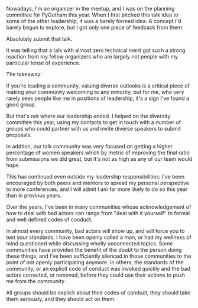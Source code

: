 Nowadays, I'm an organizer in the meetup, and I was on the planning committee
for PyGotham this year. When I first pitched this talk idea to some of the 
other leadership, it was a barely formed idea. A concept I'd barely begun to
explore, but I got only one piece of feedback from them:

Absolutely submit that talk.

It was telling that a talk with almost zero technical merit got such a strong
reaction from my fellow organizers who are largely not people with my
particular lense of experience.

The takeaway:

If you're leading a community, valuing diverse outlooks is a critical piece of
making your community welcoming to any minority, but for me, who very rarely
sees people like me in positions of leadership, it's a sign I've found a good
group.

But that's not where our leadership ended. I helped on the diversity committee
this year, using my contacts to get in touch with a number of groups who could
partner with us and invite diverse speakers to submit proposals.

In addtion, our talk community was very focused on getting a higher percentage
of women speakers which by metric of improving the final ratio from submissions
we did great, but it's not as high as any of our team would hope.

This has continued even outside my leadership responsibilities: I've been
encouraged by both peers and mentors to spread my personal perspective to more
conferences, and I will admit I am far more likely to do so this year than in
previous years.

Over the years, I've been in many communities whose acknowledgement of how to
deal with bad actors can range from "deal with it yourself" to formal and well
defined codes of conduct.

In almost every community, bad actors will show up, and will force you to test
your standards. I have been openly called a man, or had my wellness of mind
questioned while discussing wholly unconnected topics. Some communities have
provided the benefit of the doubt to the person doing these things, and I've
been sufficiently silenced in those communities to the point of not openly
participating anymore. In others, the standards of the community, or an
explicit code of conduct was invoked quickly and the bad actors corrected, or
removed, before they could use their actions to push me from the community

All groups should be explicit about their codes of conduct, they should take
them seriously, and they should act on them.
